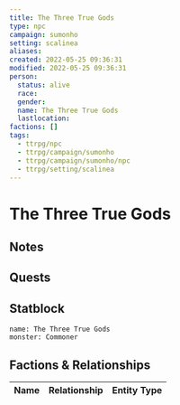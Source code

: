 ```yaml
---
title: The Three True Gods
type: npc
campaign: sumonho
setting: scalinea
aliases: 
created: 2022-05-25 09:36:31
modified: 2022-05-25 09:36:31
person:
  status: alive
  race: 
  gender: 
  name: The Three True Gods
  lastlocation: 
factions: []
tags:
  - ttrpg/npc
  - ttrpg/campaign/sumonho
  - ttrpg/campaign/sumonho/npc
  - ttrpg/setting/scalinea
---
```


# The Three True Gods

## Notes


## Quests


## Statblock

```statblock
name: The Three True Gods
monster: Commoner
```


## Factions & Relationships
| Name | Relationship | Entity Type |
| ---- |:------------:| ----------- |



